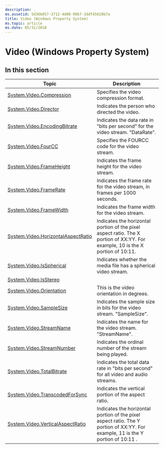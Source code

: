 ```yaml
---
description: .
ms.assetid: 5d36b057-3712-4d00-99b7-3ddf45620b7a
title: Video (Windows Property System)
ms.topic: article
ms.date: 05/31/2018
---
```


# Video (Windows Property System)

## In this section



| Topic                                                                                                | Description                                                                                                                                |
|------------------------------------------------------------------------------------------------------|--------------------------------------------------------------------------------------------------------------------------------------------|
| [System.Video.Compression](./props-system-video-compression.md)<br/>                     | Specifies the video compression format.<br/>                                                                                         |
| [System.Video.Director](./props-system-video-director.md)<br/>                           | Indicates the person who directed the video. <br/>                                                                                   |
| [System.Video.EncodingBitrate](./props-system-video-encodingbitrate.md)<br/>             | Indicates the data rate in "bits per second" for the video stream. "DataRate".<br/>                                                  |
| [System.Video.FourCC](./props-system-video-fourcc.md)<br/>                               | Specifies the FOURCC code for the video stream.<br/>                                                                                 |
| [System.Video.FrameHeight](./props-system-video-frameheight.md)<br/>                     | Indicates the frame height for the video stream.<br/>                                                                                |
| [System.Video.FrameRate](./props-system-video-framerate.md)<br/>                         | Indicates the frame rate for the video stream, in frames per 1000 seconds.<br/>                                                      |
| [System.Video.FrameWidth](./props-system-video-framewidth.md)<br/>                       | Indicates the frame width for the video stream.<br/>                                                                                 |
| [System.Video.HorizontalAspectRatio](./props-system-video-horizontalaspectratio.md)<br/> | Indicates the horizontal portion of the pixel aspect ratio. The X portion of XX:YY. For example, 10 is the X portion of 10:11.<br/>  |
| [System.Video.IsSpherical](https://www.bing.com/search?q=System.Video.IsSpherical)<br/>                           | Indicates whether the media file has a spherical video stream.<br/>                                                                  |
| [System.Video.IsStereo](props-system-video-isstereo.md)<br/>                                  |                                                                                                                                            |
| [System.Video.Orientation](props-system-video-orientation.md)<br/>                            | This is the video orientation in degrees.<br/>                                                                                       |
| [System.Video.SampleSize](./props-system-video-samplesize.md)<br/>                       | Indicates the sample size in bits for the video stream. "SampleSize".<br/>                                                           |
| [System.Video.StreamName](./props-system-video-streamname.md)<br/>                       | Indicates the name for the video stream. "StreamName".<br/>                                                                          |
| [System.Video.StreamNumber](./props-system-video-streamnumber.md)<br/>                   | Indicates the ordinal number of the stream being played.<br/>                                                                        |
| [System.Video.TotalBitrate](./props-system-video-totalbitrate.md)<br/>                   | Indicates the total data rate in "bits per second" for all video and audio streams.<br/>                                             |
| [System.Video.TranscodedForSync](./props-system-video-transcodedforsync.md)<br/>         | Indicates the vertical portion of the aspect ratio.<br/>                                                                             |
| [System.Video.VerticalAspectRatio](./props-system-video-verticalaspectratio.md)<br/>     | Indicates the horizontal portion of the pixel aspect ratio. The Y portion of XX:YY. For example, 11 is the Y portion of 10:11 .<br/> |



 

 

 
